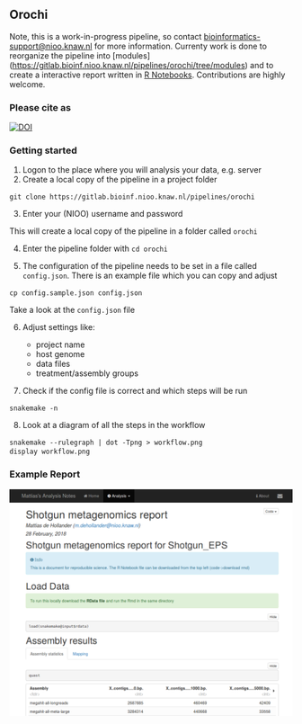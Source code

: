 ## Orochi

Note, this is a work-in-progress pipeline, so contact bioinformatics-support@nioo.knaw.nl for more information. Currenty work is done to reorganize the pipeline into [modules] (https://gitlab.bioinf.nioo.knaw.nl/pipelines/orochi/tree/modules) and to create a interactive report written in [R Notebooks](https://blog.rstudio.com/2016/10/05/r-notebooks). Contributions are highly welcome.

### Please cite as
[![DOI](https://zenodo.org/badge/190360037.svg)](https://zenodo.org/badge/latestdoi/190360037)


### Getting started

1. Logon to the place where you will analysis your data, e.g. server
2. Create a local copy of the pipeline in a project folder
```
git clone https://gitlab.bioinf.nioo.knaw.nl/pipelines/orochi
``` 
3. Enter your (NIOO) username and password

This will create a local copy of the pipeline in a folder called `orochi`

4. Enter the pipeline folder with `cd orochi`

5. The configuration of the pipeline needs to be set in a file called `config.json`. There is an example file which you can copy and adjust
```
cp config.sample.json config.json
```

Take a look at the `config.json` file

6. Adjust settings like:
   - project name
   - host genome
   - data files
   - treatment/assembly groups

7. Check if the config file is correct and which steps will be run
```
snakemake -n
```

8. Look at a diagram of all the steps in the workflow

```
snakemake --rulegraph | dot -Tpng > workflow.png
display workflow.png
```

### Example Report
[![example report](orochi-report-screenshot.png)](http://nioo0025.nioo.int/~mattiash/orochi.report.nb.html "Example report Orochi pipeline - Click to open!")